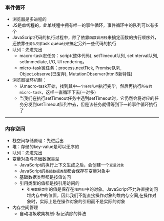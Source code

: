 ### 事件循环
- 浏览器是多进程的
- JS是单线程的，此单线程中拥有唯一的事件循环，事件循环中的队列可以有多个
- JavaScript代码的执行过程中，除了依靠`函数调用栈`来搞定函数的执行顺序外，还依靠`任务队列`(task queue)来搞定另外一些代码的执行
- 队列：先进先出
  - macro-task宏任务：script(整体代码), setTimeout队列, setInterval队列, setImmediate, I/O, UI rendering。
  - micro-task微任务：process.nextTick, Promise队列, Object.observe(已废弃), MutationObserver(html5新特性)
- 浏览器循环机制：
  - 从macro-task开始，找到其中`一个任务队列`执行完毕，然后再执行`所有的micro-task`，这样一直循环下去(一对多)
  - 当我们在执行setTimeout任务中遇到setTimeout时，它仍然会将对应的任务分发到setTimeout队列中去，但是该任务就得等到下一轮事件循环执行了

---
### 内存空间
- 栈空间存储原理：先进后出
- 堆：存储的key-value是可以无序的
- 队列：先进先出
- 变量对象与基础数据类型
  - JavaScript的执行上下文生成之后，会创建一个`变量对象`
  - JavaScript的`基础数据类型`都会保存在变量对象中
  - 基础数据类型都是按值访问
  - 引用类型的值都是按引用访问的
    - `引用数据类型`的值是保存在`堆内存`中的对象。JavaScript不允许直接访问堆内存中的位置，因此我们不能直接操作对象的堆内存空间,在操作对象时，实际上是在操作对象的引用而不是实际的对象
- 内存空间管理
  - 自动垃圾收集机制: 标记清除的算法